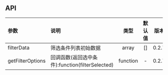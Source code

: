 ## API

| 参数             | 说明                                            | 类型  | 默认值 | 版本  |
| :--------------- | :---------------------- | :---: | :----: | :---: |
| filterData       | 筛选条件列表初始数据                            | array |   []   | 0.2.7 |
| getFilterOptions | 回调函数(返回选中条件):function(filterSelected) | function |   -   | 0.2.7 |
